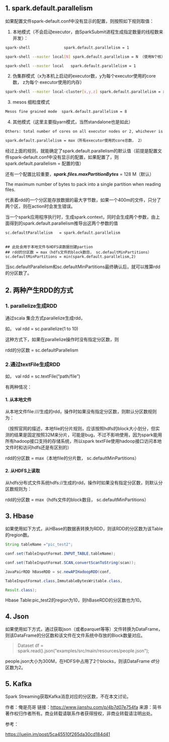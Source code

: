 ## 1. spark.default.parallelism

  如果配置文件spark-default.conf中没有显示的配置，则按照如下规则取值：

1. 本地模式（不会启动executor，由SparkSubmit进程生成指定数量的线程数来并发）：

```bash
spark-shell               spark.default.parallelism = 1

spark-shell --master local[N] spark.default.parallelism = N （使用N个核）

spark-shell --master local   spark.default.parallelism = 1
```

2. 伪集群模式（x为本机上启动的executor数，y为每个executor使用的core数， z为每个 executor使用的内存）

```bash
spark-shell --master local-cluster[x,y,z] spark.default.parallelism = x * y
```

3. mesos 细粒度模式
```bash
Mesos fine grained mode  spark.default.parallelism = 8
```

4. 其他模式（这里主要指yarn模式，当然standalone也是如此）
```bash
Others: total number of cores on all executor nodes or 2, whichever is larger

spark.default.parallelism = max（所有executor使用的core总数， 2）
```
经过上面的规则，就能确定了spark.default.parallelism的默认值（前提是配置文件spark-default.conf中没有显示的配置，如果配置了，则spark.default.parallelism = 配置的值）



还有一个配置比较重要，***spark.files.maxPartitionBytes*** = 128 M（默认）

The maximum number of bytes to pack into a single partition when reading files.

代表着rdd的一个分区能存放数据的最大字节数，如果一个400m的文件，只分了两个区，则在action时会发生错误。



当一个spark应用程序执行时，生成spark.context，同时会生成两个参数，由上面得到的spark.default.parallelism推导出这两个参数的值

``` properties
sc.defaultParallelism   = spark.default.parallelism


## 此处会用于本地文件与HDFS读数据创建partion
## rdd的分区数 = max（hdfs文件的block数目， sc.defaultMinPartitions）
sc.defaultMinPartitions = min(spark.default.parallelism,2)
```

当sc.defaultParallelism和sc.defaultMinPartitions最终确认后，就可以推算rdd的分区数了。



## 2. 两种产生RDD的方式

### 1. parallelize生成RDD

通过scala 集合方式parallelize生成rdd，

如， val rdd = sc.parallelize(1 to 10)

这种方式下，如果在parallelize操作时没有指定分区数，则

rdd的分区数 = sc.defaultParallelism

### 2.通过textFile生成RDD

如， val rdd = sc.textFile(“path/file”)

有两种情况：

####  1. 从本地文件

从本地文件file:///生成的rdd，操作时如果没有指定分区数，则默认分区数规则为：

（按照官网的描述，本地file的分片规则，应该按照hdfs的block大小划分，但实测的结果是固定按照32M来分片，可能是bug，不过不影响使用，因为spark能用所有hadoop接口支持的存储系统，所以spark textFile使用hadoop接口访问本地文件时和访问hdfs还是有区别的）

rdd的分区数 = max（本地file的分片数， sc.defaultMinPartitions）

#### 2. 从HDFS上读取

从hdfs分布式文件系统hdfs://生成的rdd，操作时如果没有指定分区数，则默认分区数规则为：

rdd的分区数 = max（hdfs文件的block数目， sc.defaultMinPartitions）



## 3. Hbase

如果使用如下方式，从HBase的数据表转换为RDD，则该RDD的分区数为该Table的region数。

```java
String tableName ="pic_test2";

conf.set(TableInputFormat.INPUT_TABLE,tableName);

conf.set(TableInputFormat.SCAN,convertScanToString(scan));

JavaPairRDD hBaseRDD = sc.newAPIHadoopRDD(conf,

TableInputFormat.class,ImmutableBytesWritable.class,

Result.class);
```

Hbase Table:pic_test2的region为10，则hBaseRDD的分区数也为10。



## 4. Json

如果使用如下方式，通过获取json（或者parquet等等）文件转换为DataFrame，则该DataFrame的分区数和该文件在文件系统中存放的Block数量对应。

> Dataset<Row> df = spark.read().json("examples/src/main/resources/people.json");

people.json大小为300M，在HDFS中占用了2个blocks，则该DataFrame df分区数为2。



## 5. Kafka

Spark Streaming获取Kafka消息对应的分区数，不在本文讨论。



作者：俺是亮哥
链接：https://www.jianshu.com/p/4b7d07e754fa
来源：简书
著作权归作者所有。商业转载请联系作者获得授权，非商业转载请注明出处。

参考：

https://juejin.im/post/5ca45510f265da30cd184d41